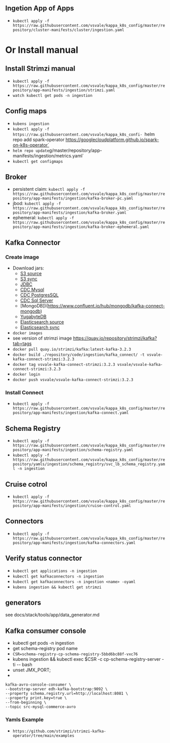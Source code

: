## Ingetion App of Apps
- `kubectl apply -f https://raw.githubusercontent.com/vsvale/kappa_k8s_config/master/repository/cluster-manifests/cluster/ingestion.yaml`

# Or Install manual

## Install Strimzi manual
- `kubectl apply -f https://raw.githubusercontent.com/vsvale/kappa_k8s_config/master/repository/app-manifests/ingestion/strimzi.yaml`
- `watch kubectl get pods -n ingestion`

## Config maps

- `kubens ingestion`
- `kubectl apply -f https://raw.githubusercontent.com/vsvale/kappa_k8s_confi- `helm repo add spark-operator https://googlecloudplatform.github.io/spark-on-k8s-operator`
- `helm repo update`g/master/repository/app-manifests/ingestion/metrics.yaml`
- `kubectl get configmaps`

## Broker
- persistent claim: `kubectl apply -f https://raw.githubusercontent.com/vsvale/kappa_k8s_config/master/repository/app-manifests/ingestion/kafka-broker-pc.yaml`
- jbod: `kubectl apply -f https://raw.githubusercontent.com/vsvale/kappa_k8s_config/master/repository/app-manifests/ingestion/kafka-broker.yaml`
- ephemeral: `kubectl apply -f https://raw.githubusercontent.com/vsvale/kappa_k8s_config/master/repository/app-manifests/ingestion/kafka-broker-ephemeral.yaml`

## Kafka Connector

### Create image
- Download jars:
  - [S3 source](https://www.confluent.io/hub/confluentinc/kafka-connect-s3-source)
  - [S3 sync](https://www.confluent.io/hub/confluentinc/kafka-connect-s3)
  - [JDBC](https://www.confluent.io/hub/confluentinc/kafka-connect-jdbc)
  - [CDC Mysql](https://www.confluent.io/hub/debezium/debezium-connector-mysql)
  - [CDC PostgresSQL](https://www.confluent.io/hub/debezium/debezium-connector-postgresql)
  - [CDC Sql Server](https://www.confluent.io/hub/debezium/debezium-connector-sqlserver)
  - [MongoDB])(https://www.confluent.io/hub/mongodb/kafka-connect-mongodb)
  - [YugabyteDB](https://www.confluent.io/hub/yugabyteinc/yb-kafka-connector)
  - [Elasticsearch source](https://www.confluent.io/hub/dariobalinzo/kafka-connect-elasticsearch-source)
  - [Elasticsearch sync](https://www.confluent.io/hub/confluentinc/kafka-connect-elasticsearch)
- `docker images`
- see version of strimzi image https://quay.io/repository/strimzi/kafka?tab=tags
- `docker pull quay.io/strimzi/kafka:latest-kafka-3.2.3`
- `docker build ./repository/code/ingestion/kafka_connect/ -t vsvale-kafka-connect-strimzi:3.2.3`
- `docker tag vsvale-kafka-connect-strimzi:3.2.3 vsvale/vsvale-kafka-connect-strimzi:3.2.3`
- `docker login`
- `docker push vsvale/vsvale-kafka-connect-strimzi:3.2.3`

### Install Connect
- `kubectl apply -f https://raw.githubusercontent.com/vsvale/kappa_k8s_config/master/repository/app-manifests/ingestion/kafka-connect.yaml`

## Schema Registry
- `kubectl apply -f https://raw.githubusercontent.com/vsvale/kappa_k8s_config/master/repository/app-manifests/ingestion/schema-registry.yaml`
- `kubectl apply -f https://raw.githubusercontent.com/vsvale/kappa_k8s_config/master/repository/yamls/ingestion/schema_registry/svc_lb_schema_registry.yaml -n ingestion`

## Cruise cotrol
- `kubectl apply -f https://raw.githubusercontent.com/vsvale/kappa_k8s_config/master/repository/app-manifests/ingestion/cruise-control.yaml`

## Connectors
- `kubectl apply -f https://raw.githubusercontent.com/vsvale/kappa_k8s_config/master/repository/app-manifests/ingestion/kafka-connectors.yaml`

## Verify status connector
- `kubectl get applications -n ingestion`
- `kubectl get kafkaconnectors -n ingestion`
- `kubectl get kafkaconnectors -n ingestion <name> -oyaml`
- `kubens ingestion && kubectl get strimzi`

## generators
see docs/stack/tools/app/data_generator.md

## Kafka consumer console
- kubectl get pods -n ingestion
- get schema-registry pod name
- `CSR=schema-registry-cp-schema-registry-5bbd6bc88f-vxc76`
- kubens ingestion && kubectl exec $CSR -c cp-schema-registry-server -ti -- bash
- unset JMX_PORT;
- 
```
kafka-avro-console-consumer \
--bootstrap-server edh-kafka-bootstrap:9092 \
--property schema.registry.url=http://localhost:8081 \
--property print.key=true \
--from-beginning \
--topic src-mysql-commerce-avro
```

### Yamls Example

- `https://github.com/strimzi/strimzi-kafka-operator/tree/main/examples`


